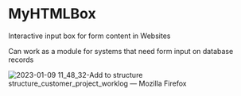 # MyHTMLBox
Interactive input box for form content in Websites

Can work as a module for systems that need form input on database records


![2023-01-09 11_48_32-Add to structure structure_customer_project_worklog  — Mozilla Firefox](https://user-images.githubusercontent.com/42844572/211291365-7169dd20-79f2-4342-8811-63b81512530d.png)
